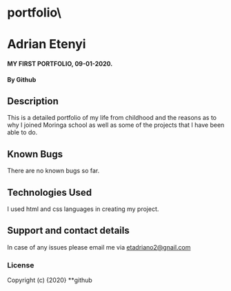 # portfolio\
# Adrian Etenyi
#### MY FIRST PORTFOLIO, 09-01-2020.
#### By Github
## Description
This is a detailed portfolio of my life from childhood and the reasons as to why I joined Moringa school as well as some of the projects that I have been able to do.
## Known Bugs
There are no known bugs so far.
## Technologies Used
I used html and css languages in creating my project.
## Support and contact details
In case of any issues please email me via etadriano2@gnail.com
### License

Copyright (c) {2020} **github
